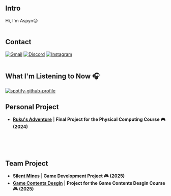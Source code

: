 <!-- 소개 -->
## Intro
Hi, I'm Aspyn😉
<br>
<br>

<!-- 연락처 -->
## Contact
[![Gmail](https://img.shields.io/badge/gmail-333333.svg?&style=for-the-badge&logo=gmail&logoColor=D9E6F2)](https://mail.google.com/mail/?view=cm&fs=1&to=aspyn.j04@gmail.com) [![Discord](https://img.shields.io/badge/discord-333333.svg?&style=for-the-badge&logo=discord&logoColor=D9E6F2)](https://www.discord.com/users/826455342350073887) [![Instagram](https://img.shields.io/badge/instagram-333333.svg?&style=for-the-badge&logo=instagram&logoColor=D9E6F2)](https://instagram.com/aspyn._.j)
<br>
<br>

<!-- 관심사 -->

<!-- 현재 음악 -->
## What I'm Listening to Now 🎧
[![spotify-github-profile](https://spotify-github-profile.kittinanx.com/api/view?uid=w4t3eqsuqrcbvab78aaoi6rdd&cover_image=true&theme=natemoo-re&show_offline=true&background_color=1e1e1e&interchange=false&bar_color=ffffff&bar_color_cover=true)](https://spotify-github-profile.kittinanx.com/api/view?uid=w4t3eqsuqrcbvab78aaoi6rdd&redirect=true)
<br>

<!-- 개인 프로젝트 -->
## Personal Project 
- [**Ruku's Adventure**](https://github.com/aspyn04/Ruku-s-Adventure) | **Final Project for the Physical Computing Course 🎮** **(2024)**
<br>
<br>
<br>

<!-- 팀 프로젝트 -->
## Team Project 
- [**Silent Mines**]() | **Game Development Project 🎮** **(2025)**
- [**Game Contents Desgin**](https://github.com/aspyn04/GameContentsDesgin) | **Project for the Game Contents Desgin Course 🎮** **(2025)**
<br>
<br>


